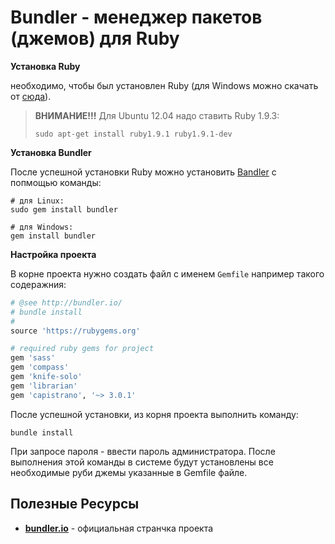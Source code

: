 Bundler - менеджер пакетов (джемов) для Ruby
============================================

**Установка Ruby**

необходимо, чтобы был установлен Ruby (для Windows можно скачать от [сюда](http://rubyinstaller.org/)).
> **ВНИМАНИЕ!!!** Для Ubuntu 12.04 надо ставить Ruby 1.9.3:
>
> ```
> sudo apt-get install ruby1.9.1 ruby1.9.1-dev
> ```


**Установка Bundler**

После успешной установки Ruby можно установить [Bandler](http://bundler.io/) с попмощью команды:
```
# для Linux:
sudo gem install bundler

# для Windows:
gem install bundler
```


**Настройка проекта**

В корне проекта нужно создать файл с именем ```Gemfile``` например такого содеражния:
```ruby
# @see http://bundler.io/
# bundle install
#
source 'https://rubygems.org'

# required ruby gems for project
gem 'sass'
gem 'compass'
gem 'knife-solo'
gem 'librarian'
gem 'capistrano', '~> 3.0.1'
```


После успешной установки, из корня проекта выполнить команду:
```
bundle install
```

При запросе пароля - ввести пароль администратора.
После выполнения этой команды в системе будут установлены все необходимые руби джемы указанные в Gemfile файле.


## Полезные Ресурсы
* **[bundler.io](http://bundler.io/#getting-started)** - официальная странчка проекта


